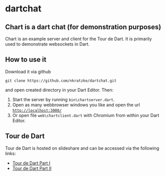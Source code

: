 # dartchat

## Chart is a dart chat (for demonstration purposes)

Chart is an example server and client for the Tour de Dart.
It is primarily used to demonstrate websockets in Dart.

## How to use it

Download it via github 

```
git clone https://github.com/nkratzke/dartchat.git
```

and open created directory in your Dart Editor. Then:

1. Start the server by running <code>bin\chartserver.dart</code>.
2. Open as many webbrowser windows you like and open the url [<code>http://localhost:3000/</code>](http://localhost:3000)
3. Or open file <code>web\chartclient.dart</code> with Chromium from within your Dart Editor.

## Tour de Dart

Tour de Dart is hosted on slideshare and can be accessed via the following links:

- [Tour de Dart Part I](http://www.nkode.io/2014/02/13/dart-part-I.html)
- [Tour de Dart Part II](http://www.nkode.io/2014/02/28/dart-part-II.html)